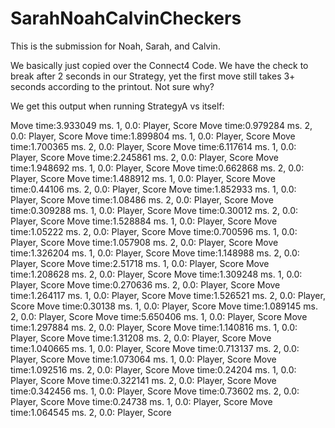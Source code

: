 # SarahNoahCalvinCheckers
This is the submission for Noah, Sarah, and Calvin.

We basically just copied over the Connect4 Code. We have the check to break after 2 seconds in our Strategy, yet the first move still takes 3+ seconds according to the printout. Not sure why?

We get this output when running StrategyA vs itself:

Move time:3.933049 ms. 1, 0.0: Player, Score
Move time:0.979284 ms. 2, 0.0: Player, Score
Move time:1.899804 ms. 1, 0.0: Player, Score
Move time:1.700365 ms. 2, 0.0: Player, Score
Move time:6.117614 ms. 1, 0.0: Player, Score
Move time:2.245861 ms. 2, 0.0: Player, Score
Move time:1.948692 ms. 1, 0.0: Player, Score
Move time:0.662868 ms. 2, 0.0: Player, Score
Move time:1.488912 ms. 1, 0.0: Player, Score
Move time:0.44106 ms. 2, 0.0: Player, Score
Move time:1.852933 ms. 1, 0.0: Player, Score
Move time:1.08486 ms. 2, 0.0: Player, Score
Move time:0.309288 ms. 1, 0.0: Player, Score
Move time:0.30012 ms. 2, 0.0: Player, Score
Move time:1.528884 ms. 1, 0.0: Player, Score
Move time:1.05222 ms. 2, 0.0: Player, Score
Move time:0.700596 ms. 1, 0.0: Player, Score
Move time:1.057908 ms. 2, 0.0: Player, Score
Move time:1.326204 ms. 1, 0.0: Player, Score
Move time:1.148988 ms. 2, 0.0: Player, Score
Move time:2.51718 ms. 1, 0.0: Player, Score
Move time:1.208628 ms. 2, 0.0: Player, Score
Move time:1.309248 ms. 1, 0.0: Player, Score
Move time:0.270636 ms. 2, 0.0: Player, Score
Move time:1.264117 ms. 1, 0.0: Player, Score
Move time:1.526521 ms. 2, 0.0: Player, Score
Move time:0.30138 ms. 1, 0.0: Player, Score
Move time:1.089145 ms. 2, 0.0: Player, Score
Move time:5.650406 ms. 1, 0.0: Player, Score
Move time:1.297884 ms. 2, 0.0: Player, Score
Move time:1.140816 ms. 1, 0.0: Player, Score
Move time:1.31208 ms. 2, 0.0: Player, Score
Move time:1.040665 ms. 1, 0.0: Player, Score
Move time:0.713137 ms. 2, 0.0: Player, Score
Move time:1.073064 ms. 1, 0.0: Player, Score
Move time:1.092516 ms. 2, 0.0: Player, Score
Move time:0.24204 ms. 1, 0.0: Player, Score
Move time:0.322141 ms. 2, 0.0: Player, Score
Move time:0.342456 ms. 1, 0.0: Player, Score
Move time:0.73602 ms. 2, 0.0: Player, Score
Move time:0.24738 ms. 1, 0.0: Player, Score
Move time:1.064545 ms. 2, 0.0: Player, Score


